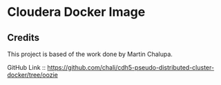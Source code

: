 # Cloudera Docker Image 

## Credits
This project is based of the work done by Martin Chalupa. 

GitHub Link :: https://github.com/chali/cdh5-pseudo-distributed-cluster-docker/tree/oozie
